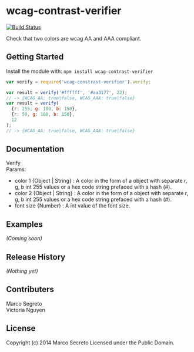 # wcag-contrast-verifier

[![Build Status](https://secure.travis-ci.org/msecret/wcag-contrast-verifier.png?branch=master)](http://travis-ci.org/msecret/wcag-contrast-verifier)

Check that two colors are wcag AA and AAA compliant.

## Getting Started
Install the module with: `npm install wcag-contrast-verifier`

```javascript
var verify = require('wcag-constrast-verifier').verify;

var result = verify('#ffffff', '#aa3177', 22);
// -> {WCAG_AA: true|false, WCAG_AAA: true|false}
var result = verify(
  {r: 255, g: 100, b: 150},
  {r: 50, g: 100, b: 150},
  12
);
// -> {WCAG_AA: true|false, WCAG_AAA: true|false}

```

## Documentation
Verify<br>
Params:
* color 1 {Object | String} : A color in the form of a object with separate r,
  g, b int 255 values or a hex code string prefaced with a hash (#).
* color 2 {Object | String} : A color in the form of a object with separate r,
  g, b int 255 values or a hex code string prefaced with a hash (#).
* font size {Number} : A int value of the font size.

## Examples
_(Coming soon)_

## Release History
_(Nothing yet)_

## Contributers
Marco Segreto<br>
Victoria Nguyen

## License
Copyright (c) 2014 Marco Secreto
Licensed under the Public Domain.
